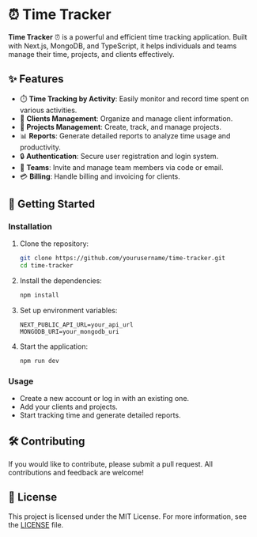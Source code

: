 # ⏰ Time Tracker

**Time Tracker** ⏰ is a powerful and efficient time tracking application. Built with Next.js, MongoDB, and TypeScript, it helps individuals and teams manage their time, projects, and clients effectively.

## ✨ Features

- ⏱️ **Time Tracking by Activity**: Easily monitor and record time spent on various activities.
- 👥 **Clients Management**: Organize and manage client information.
- 📁 **Projects Management**: Create, track, and manage projects.
- 📊 **Reports**: Generate detailed reports to analyze time usage and productivity.
- 🔒 **Authentication**: Secure user registration and login system.
- 👫 **Teams**: Invite and manage team members via code or email.
- 💳 **Billing**: Handle billing and invoicing for clients.

## 🚀 Getting Started

### Installation

1. Clone the repository:
    ```bash
    git clone https://github.com/yourusername/time-tracker.git
    cd time-tracker
    ```

2. Install the dependencies:
    ```bash
    npm install
    ```

3. Set up environment variables:
    ```plaintext
    NEXT_PUBLIC_API_URL=your_api_url
    MONGODB_URI=your_mongodb_uri
    ```

4. Start the application:
    ```bash
    npm run dev
    ```

### Usage

- Create a new account or log in with an existing one.
- Add your clients and projects.
- Start tracking time and generate detailed reports.

## 🛠️ Contributing

If you would like to contribute, please submit a pull request. All contributions and feedback are welcome!

## 📄 License

This project is licensed under the MIT License. For more information, see the [LICENSE](LICENSE) file.
